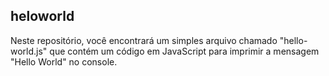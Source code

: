 ## heloworld

Neste repositório, você encontrará um simples arquivo chamado "hello-world.js" que contém um código em JavaScript para imprimir a mensagem "Hello World" no console.
